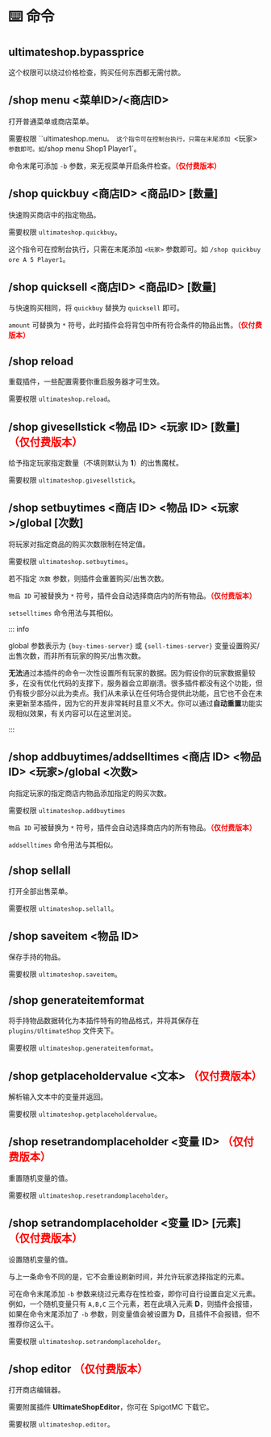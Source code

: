 # ⌨️ 命令


## ultimateshop.bypassprice

这个权限可以绕过价格检查，购买任何东西都无需付款。

## /shop menu <菜单ID>/<商店ID>

打开普通菜单或商店菜单。

需要权限 ``ultimateshop.menu`。
这个指令可在控制台执行，只需在末尾添加 `<玩家>` 参数即可。如 `/shop menu Shop1 Player1`。

命令末尾可添加 `-b` 参数，来无视菜单开启条件检查。**<font color="Red">（仅付费版本）</font>**

## /shop quickbuy <商店ID> <商品ID> \[数量\]

快速购买商店中的指定物品。

需要权限 `ultimateshop.quickbuy`。

这个指令可在控制台执行，只需在末尾添加 `<玩家>` 参数即可。如 `/shop quickbuy ore A 5 Player1`。

## /shop quicksell <商店ID> <商品ID> \[数量\]

与快速购买相同，将 `quickbuy` 替换为 `quicksell` 即可。

`amount` 可替换为 `*` 符号，此时插件会将背包中所有符合条件的物品出售。**<font color="Red">（仅付费版本）</font>**

## /shop reload

重载插件，一些配置需要你重启服务器才可生效。

需要权限 `ultimateshop.reload`。

## /shop givesellstick <物品 ID> <玩家 ID> \[数量\] **<font color="Red">（仅付费版本）</font>**

给予指定玩家指定数量（不填则默认为 **1**）的出售魔杖。

需要权限 `ultimateshop.givesellstick`。

## /shop setbuytimes <商店 ID> <物品 ID> <玩家>/global \[次数\]

将玩家对指定商品的购买次数限制在特定值。

需要权限 `ultimateshop.setbuytimes`。

若不指定 `次数` 参数，则插件会重置购买/出售次数。

`物品 ID` 可被替换为 `*` 符号，插件会自动选择商店内的所有物品。**<font color="Red">（仅付费版本）</font>**

`setselltimes` 命令用法与其相似。

::: info

global 参数表示为 `{buy-times-server}` 或 `{sell-times-server}` 变量设置购买/出售次数，而非所有玩家的购买/出售次数。

**无法**通过本插件的命令一次性设置所有玩家的数据。因为假设你的玩家数据量较多，在没有优化代码的支撑下，服务器会立即崩溃。很多插件都没有这个功能，但仍有极少部分以此为卖点。我们从未承认在任何场合提供此功能，且它也不会在未来更新至本插件，因为它的开发非常耗时且意义不大。你可以通过**自动重置**功能实现相似效果，有关内容可以在这里浏览。

:::

## /shop addbuytimes/addselltimes <商店 ID> <物品 ID> <玩家>/global <次数>

向指定玩家的指定商店内物品添加指定的购买次数。

需要权限 `ultimateshop.addbuytimes`

`物品 ID` 可被替换为 `*` 符号，插件会自动选择商店内的所有物品。**<font color="Red">（仅付费版本）</font>**

`addselltimes` 命令用法与其相似。

## /shop sellall

打开全部出售菜单。

需要权限 `ultimateshop.sellall`。

## /shop saveitem <物品 ID>

保存手持的物品。

需要权限 `ultimateshop.saveitem`。

## /shop generateitemformat

将手持物品数据转化为本插件特有的物品格式，并将其保存在 `plugins/UltimateShop` 文件夹下。

需要权限 `ultimateshop.generateitemformat`。

## /shop getplaceholdervalue <文本> **<font color="Red">（仅付费版本）</font>**

解析输入文本中的变量并返回。

需要权限 `ultimateshop.getplaceholdervalue`。

## /shop resetrandomplaceholder <变量 ID> **<font color="Red">（仅付费版本）</font>**

重置随机变量的值。

需要权限 `ultimateshop.resetrandomplaceholder`。

## /shop setrandomplaceholder <变量 ID> \[元素\] **<font color="Red">（仅付费版本）</font>**

设置随机变量的值。

与上一条命令不同的是，它不会重设刷新时间，并允许玩家选择指定的元素。

可在命令末尾添加 `-b` 参数来绕过元素存在性检查，即你可自行设置自定义元素。例如，一个随机变量只有 `A,B,C` 三个元素，若在此填入元素 **D**，则插件会报错，如果在命令末尾添加了 `-b` 参数，则变量值会被设置为 **D**，且插件不会报错，但不推荐你这么干。

需要权限 `ultimateshop.setrandomplaceholder`。

## /shop editor **<font color="Red">（仅付费版本）</font>**

打开商店编辑器。

需要附属插件 **UltimateShopEditor**，你可在 SpigotMC 下载它。

需要权限 `ultimateshop.editor`。